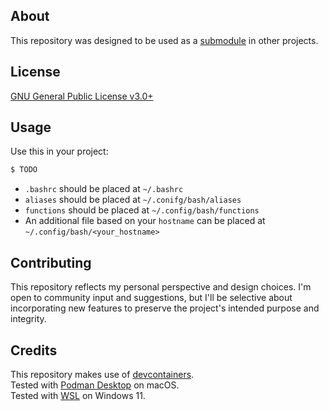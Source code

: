 <!-- GNU General Public License v3.0+ (see COPYING or https://www.gnu.org/licenses/gpl-3.0.txt) -->

## About
This repository was designed to be used as a [submodule](https://git-scm.com/docs/git-submodule) in other projects.

## License
[GNU General Public License v3.0+](COPYING)

## Usage
Use this in your project:
```bash
$ TODO
```

* `.bashrc` should be placed at `~/.bashrc`
* `aliases` should be placed at `~/.conifg/bash/aliases`
* `functions` should be placed at `~/.config/bash/functions`
* An additional file based on your `hostname` can be placed at `~/.config/bash/<your_hostname>`

## Contributing
This repository reflects my personal perspective and design choices. I'm open to community input and suggestions, but I'll be selective about incorporating new features to preserve the project's intended purpose and integrity.

## Credits
This repository makes use of [devcontainers](https://containers.dev/).  
Tested with [Podman Desktop](https://podman-desktop.io/) on macOS.  
Tested with [WSL](https://learn.microsoft.com/en-us/windows/wsl/install) on Windows 11.